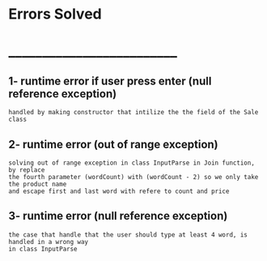 #                                                                 Errors Solved
#                                                            _________________________
## 1- runtime error if user press enter (null reference exception)
    handled by making constructor that intilize the the field of the Sale class
## 2- runtime error (out of range exception)
    solving out of range exception in class InputParse in Join function, by replace 
    the fourth parameter (wordCount) with (wordCount - 2) so we only take the product name
    and escape first and last word with refere to count and price
## 3- runtime error (null reference exception)
    the case that handle that the user should type at least 4 word, is handled in a wrong way
    in class InputParse
    
